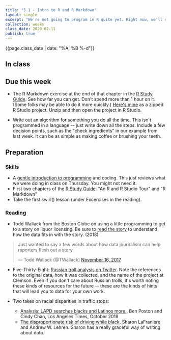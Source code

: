 ```yaml
---
title: "5.1 - Intro to R and R Markdown"
layout: single
excerpt: "We're not going to program in R quite yet. Right now, we'll spend some time getting comfortable with it. If you plan to work on your own computer, spend some time setting it up this weekend. If not, be sure to sign up for an RStudio.cloud account"
collection: weeks
class_date: 2020-02-11
publish: true
---
```

{{page.class_date | date: "%A, %B %-d"}}

## In class



## Due this week

* The R Markdown exercise at the end of that chapter in the [R Study Guide]({{site.rdocs}}). See how far you can get. Don't spend more than 1 hour on it.
(Some folks may be able to do it more quickly.) [Here's mine](...) as a zipped R Studio project. Unzip and then open the project in R Studio.

* Write out an algorithm for something you do all the time. This isn't programmed in a language -- just write down all the steps. Include a few decision points, such as the "check ingredients" in our example from last week. It can be as simple as making coffee or brushing your teeth.


## Preparation

### Skills

* A [gentle introduction to programming]({{site.rdocs}}/A02-programming) and coding. This just reviews what we were doing in class on Thursday. You might not need it.
* First two chapters of the [R Study Guide]({{site.rdocs}}): "An R and R Studio Tour" and "R Markdown"
* Take the first swirl() lesson (under Excercises in the reading).

### Reading

* Todd Wallack from the Boston Globe on using a little programming to get to a story on liquor licensing. Be sure to [read the story](https://t.co/6DuYIGp67u) to understand how the data fits in with the story. (2018)

<blockquote class="twitter-tweet"><p lang="en" dir="ltr">Just wanted to say a few words about how data journalism can help reporters flesh out a story.</p>&mdash; Todd Wallack (@TWallack) <a href="https://twitter.com/TWallack/status/931175887269134336?ref_src=twsrc%5Etfw">November 16, 2017</a></blockquote> <script async src="https://platform.twitter.com/widgets.js" charset="utf-8"></script>

* Five-Thirty-Eight: [Russian troll analysis on Twitter](https://fivethirtyeight.com/features/why-were-sharing-3-million-russian-troll-tweets/?ex_cid=538twitter). Note the references to the original data, how it was collected, and the name of the project at Clemson. Even if you don't care about Russian trolls, it's worth noting these kinds of resources for the future -- these are the kinds of hints that will lead you to data for your own work.

* Two takes on racial disparities in traffic stops:
    * [Analysis: LAPD searches blacks and Latinos more.](https://www.latimes.com/local/lanow/la-me-lapd-searches-20190605-story.html), Ben Poston and Cindy Chan, Los Angeles Times, October 2019
    * [The disproportionate risk of driving while black](https://www.nytimes.com/2015/10/25/us/racial-disparity-traffic-stops-driving-black.html), Sharon LaFraniere and Andrew W. Lehren. Sharon has a really graceful way of writing about data.
